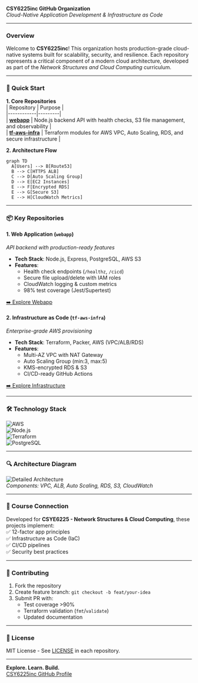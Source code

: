 **CSY6225inc GitHub Organization**  
*Cloud-Native Application Development & Infrastructure as Code*  

---

### **Overview**  
Welcome to **CSY6225inc**! This organization hosts production-grade cloud-native systems built for scalability, security, and resilience. Each repository represents a critical component of a modern cloud architecture, developed as part of the *Network Structures and Cloud Computing* curriculum.

---

### **🚀 Quick Start**  
**1. Core Repositories**  
| Repository | Purpose |  
|------------|---------|  
| [**webapp**](https://github.com/CSY6225inc/webapp) | Node.js backend API with health checks, S3 file management, and observability |  
| [**tf-aws-infra**](https://github.com/CSY6225inc/tf-aws-infra) | Terraform modules for AWS VPC, Auto Scaling, RDS, and secure infrastructure |  

**2. Architecture Flow**  
```mermaid  
graph TD  
  A[Users] --> B[Route53]  
  B --> C[HTTPS ALB]  
  C --> D[Auto Scaling Group]  
  D --> E[EC2 Instances]  
  E --> F[Encrypted RDS]  
  E --> G[Secure S3]  
  E --> H[CloudWatch Metrics]  
```  

---

### **📦 Key Repositories**  

#### **1. Web Application (`webapp`)**  
*API backend with production-ready features*  
- **Tech Stack**: Node.js, Express, PostgreSQL, AWS S3  
- **Features**:  
  - Health check endpoints (`/healthz`, `/cicd`)  
  - Secure file upload/delete with IAM roles  
  - CloudWatch logging & custom metrics  
  - 98% test coverage (Jest/Supertest)  

[➡️ Explore Webapp](https://github.com/CSY6225inc/webapp)  

#### **2. Infrastructure as Code (`tf-aws-infra`)**  
*Enterprise-grade AWS provisioning*  
- **Tech Stack**: Terraform, Packer, AWS (VPC/ALB/RDS)  
- **Features**:  
  - Multi-AZ VPC with NAT Gateway  
  - Auto Scaling Group (min:3, max:5)  
  - KMS-encrypted RDS & S3  
  - CI/CD-ready GitHub Actions  

[➡️ Explore Infrastructure](https://github.com/CSY6225inc/tf-aws-infra)  

---

### **🛠️ Technology Stack**  
![AWS](https://img.shields.io/badge/AWS-EC2%20|%20S3%20|%20RDS-orange)  
![Node.js](https://img.shields.io/badge/Node.js-18.x-green)  
![Terraform](https://img.shields.io/badge/Terraform-1.5.x-purple)  
![PostgreSQL](https://img.shields.io/badge/PostgreSQL-16.x-blue)  

---

### **🔍 Architecture Diagram**  
![Detailed Architecture](https://via.placeholder.com/800x600.png?text=CSY6225inc+Full+Architecture)  
*Components: VPC, ALB, Auto Scaling, RDS, S3, CloudWatch*  

---

### **📘 Course Connection**  
Developed for **CSYE6225 - Network Structures & Cloud Computing**, these projects implement:  
✅ 12-factor app principles  
✅ Infrastructure as Code (IaC)  
✅ CI/CD pipelines  
✅ Security best practices  

---

### **🤝 Contributing**  
1. Fork the repository  
2. Create feature branch: `git checkout -b feat/your-idea`  
3. Submit PR with:  
   - Test coverage >90%  
   - Terraform validation (`fmt`/`validate`)  
   - Updated documentation  

---

### **📜 License**  
MIT License - See [LICENSE](https://github.com/CSY6225inc/.github/blob/main/LICENSE) in each repository.  

---

**Explore. Learn. Build.**  
[CSY6225inc GitHub Profile](https://github.com/CSY6225inc)
